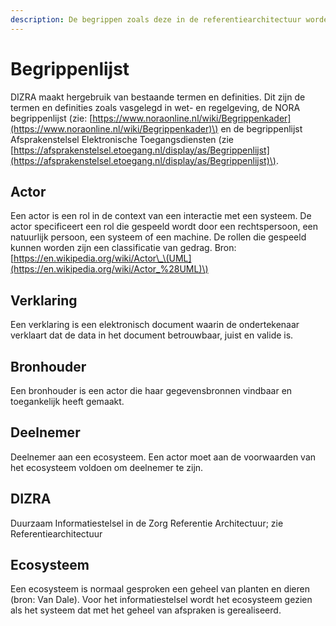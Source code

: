 ```yaml
---
description: De begrippen zoals deze in de referentiearchitectuur worden gehanteerd.
---
```


# Begrippenlijst

DIZRA maakt hergebruik van bestaande termen en definities. Dit zijn de termen en definities zoals vasgelegd in wet- en regelgeving, de NORA begrippenlijst \(zie: [https://www.noraonline.nl/wiki/Begrippenkader](https://www.noraonline.nl/wiki/Begrippenkader)\) en de begrippenlijst Afsprakenstelsel Elektronische Toegangsdiensten \(zie [https://afsprakenstelsel.etoegang.nl/display/as/Begrippenlijst](https://afsprakenstelsel.etoegang.nl/display/as/Begrippenlijst)\).

## Actor

Een actor is een rol in de context van een interactie met een systeem. De actor specificeert een rol die gespeeld wordt door een rechtspersoon, een natuurlijk persoon, een systeem of een machine. De rollen die gespeeld kunnen worden zijn een classificatie van gedrag. Bron: [https://en.wikipedia.org/wiki/Actor\_\(UML](https://en.wikipedia.org/wiki/Actor_%28UML)\)

## Verklaring

Een verklaring is een elektronisch document waarin de ondertekenaar verklaart dat de data in het document betrouwbaar, juist en valide is.

## Bronhouder

Een bronhouder is een actor die haar gegevensbronnen vindbaar en toegankelijk heeft gemaakt.

## Deelnemer

Deelnemer aan een ecosysteem. Een actor moet aan de voorwaarden van het ecosysteem voldoen om deelnemer te zijn.

## DIZRA

Duurzaam Informatiestelsel in de Zorg Referentie Architectuur; zie Referentiearchitectuur

## Ecosysteem

Een ecosysteem is normaal gesproken een geheel van planten en dieren \(bron: Van Dale\). Voor het informatiestelsel wordt het ecosysteem gezien als het systeem dat met het geheel van afspraken is gerealiseerd.

